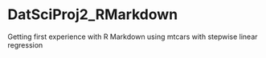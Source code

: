 # DatSciProj2_RMarkdown
Getting first experience with R Markdown using mtcars with stepwise linear regression
